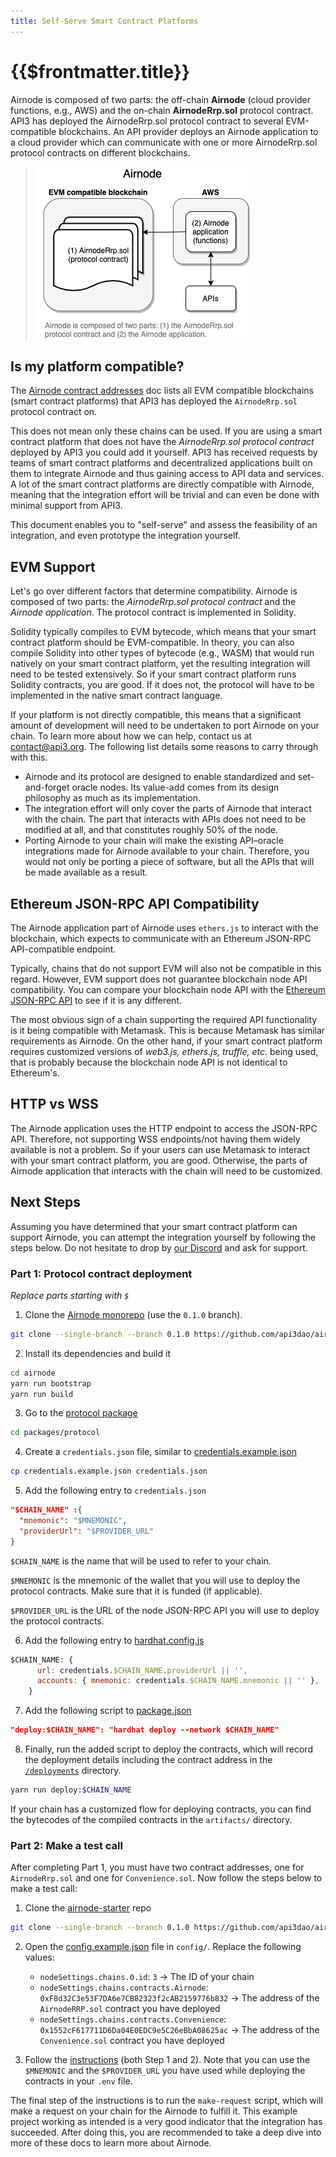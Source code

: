 ```yaml
---
title: Self-Serve Smart Contract Platforms
---
```


# {{$frontmatter.title}}

<TocHeader />
<TOC class="table-of-contents" :include-level="[2,3]" />

Airnode is composed of two parts: the off-chain **Airnode** (cloud provider functions, e.g., AWS) and the on-chain **AirnodeRrp.sol** protocol contract. API3 has deployed the AirnodeRrp.sol protocol contract to several EVM-compatible blockchains. An API provider deploys an Airnode application to a cloud provider which can communicate with one or more AirnodeRrp.sol protocol contracts on different blockchains.

> ![2-parts](../assets/images/airnode-is-2-parts.png)

## Is my platform compatible?

The [Airnode contract addresses](../reference/airnode-addresses.md) doc lists all EVM compatible blockchains (smart contract platforms) that API3 has deployed the `AirnodeRrp.sol` protocol contract on.

This does not mean only these chains can be used. If you are using a smart contract platform that does not have the _AirnodeRrp.sol protocol contract_ deployed by API3 you could add it yourself. API3 has received requests by teams of smart contract platforms and decentralized applications built on them to integrate Airnode and thus gaining access to API data and services. A lot of the smart contract platforms are directly compatible with Airnode, meaning that the integration effort will be trivial and can even be done with minimal support from API3.

This document enables you to "self-serve" and assess the feasibility of an integration, and even prototype the integration yourself. 

## EVM Support

Let's go over different factors that determine compatibility. Airnode is composed of two parts: the _AirnodeRrp.sol protocol contract_ and the _Airnode application_. The protocol contract is implemented in Solidity.

Solidity typically compiles to EVM bytecode, which means that your smart contract platform should be EVM-compatible. In theory, you can also compile Solidity into other types of bytecode (e.g., WASM) that would run natively on your smart contract platform, yet the resulting integration will need to be tested extensively. So if your smart contract platform runs Solidity contracts, you are good.
If it does not, the protocol will have to be implemented in the native smart contract language.

If your platform is not directly compatible, this means that a significant amount of development will need to be undertaken to port Airnode on your chain. To learn more about how we can help, contact us at contact@api3.org. The following list details some reasons to carry through with this.

- Airnode and its protocol are designed to enable standardized and set-and-forget oracle nodes. Its value-add comes from its design philosophy as much as its implementation.
- The integration effort will only cover the parts of Airnode that interact with the chain. The part that interacts with APIs does not need to be modified at all, and that constitutes roughly 50% of the node.
- Porting Airnode to your chain will make the existing API–oracle integrations made for Airnode available to your chain. Therefore, you would not only be porting a piece of software, but all the APIs that will be made available as a result.

## Ethereum JSON-RPC API Compatibility

The Airnode application part of Airnode uses `ethers.js` to interact with the blockchain, which expects to communicate with an Ethereum JSON-RPC API-compatible endpoint.

Typically, chains that do not support EVM will also not be compatible in this regard.
However, EVM support does not guarantee blockchain node API compatibility. You can compare your blockchain node API with the [ Ethereum JSON-RPC API](https://eth.wiki/json-rpc/API) to see if it is any different.

The most obvious sign of a chain supporting the required API functionality is it being compatible with Metamask. This is because Metamask has similar requirements as Airnode. On the other hand, if your smart contract platform requires customized versions of _web3.js, ethers.js, truffle, etc._ being used, that is probably because the blockchain node API is not identical to Ethereum's.

## HTTP vs WSS

The Airnode application uses the HTTP endpoint to access the JSON-RPC API. Therefore, not supporting WSS endpoints/not having them widely available is not a problem. So if your users can use Metamask to interact with your smart contract platform, you are good. Otherwise, the parts of Airnode application that interacts with the chain will need to be customized.

## Next Steps

Assuming you have determined that your smart contract platform can support Airnode, you can attempt the integration yourself by following the steps below. Do not hesitate to drop by [our Discord](https://discord.gg/qnRrcfnm5W) and ask for support.

### Part 1: Protocol contract deployment

*Replace parts starting with `$`*

1. Clone the [Airnode monorepo](https://github.com/api3dao/airnode) (use the `0.1.0` branch).

```sh
git clone --single-branch --branch 0.1.0 https://github.com/api3dao/airnode.git
```

2. Install its dependencies and build it

```sh
cd airnode
yarn run bootstrap
yarn run build
```

3. Go to the [protocol package](https://github.com/api3dao/airnode/tree/pre-alpha/packages/protocol)

```sh
cd packages/protocol
```

4. Create a `credentials.json` file, similar to [credentials.example.json](https://github.com/api3dao/airnode/blob/pre-alpha/packages/protocol/credentials.example.json)

```sh
cp credentials.example.json credentials.json
```

5. Add the following entry to `credentials.json`

```json
"$CHAIN_NAME" :{
  "mnemonic": "$MNEMONIC",
  "providerUrl": "$PROVIDER_URL"
}
```

`$CHAIN_NAME` is the name that will be used to refer to your chain.

`$MNEMONIC` is the mnemonic of the wallet that you will use to deploy the protocol contracts.
Make sure that it is funded (if applicable).

`$PROVIDER_URL` is the URL of the node JSON-RPC API you will use to deploy the protocol contracts.

6. Add the following entry to [hardhat.config.js](https://github.com/api3dao/airnode/blob/pre-alpha/packages/protocol/hardhat.config.js)

```js
$CHAIN_NAME: {
      url: credentials.$CHAIN_NAME.providerUrl || '',
      accounts: { mnemonic: credentials.$CHAIN_NAME.mnemonic || '' },
    }
```

7. Add the following script to [package.json](https://github.com/api3dao/airnode/blob/pre-alpha/packages/protocol/package.json)

```json
"deploy:$CHAIN_NAME": "hardhat deploy --network $CHAIN_NAME"
```

8. Finally, run the added script to deploy the contracts, which will record the deployment details including the contract address in the [`/deployments`](https://github.com/api3dao/airnode/tree/pre-alpha/packages/protocol/deployments) directory.

```sh
yarn run deploy:$CHAIN_NAME
```

If your chain has a customized flow for deploying contracts, you can find the bytecodes of the compiled contracts in the `artifacts/` directory.

### Part 2: Make a test call

After completing Part 1, you must have two contract addresses, one for `AirnodeRrp.sol` and one for `Convenience.sol`.
Now follow the steps below to make a test call:

1. Clone the [airnode-starter](https://github.com/api3dao/airnode-starter/tree/pre-alpha) repo

```sh
git clone --single-branch --branch 0.1.0 https://github.com/api3dao/airnode-starter.git
```

2. Open the [config.example.json](https://github.com/api3dao/airnode-starter/blob/pre-alpha/config/config.example.json) file in `config/`.
Replace the following values:

    - `nodeSettings.chains.0.id`: `3` -> The ID of your chain
    - `nodeSettings.chains.contracts.Airnode`: `0xF8d32C3e53F7DA6e7CB82323f2cAB2159776b832` -> The address of the `AirnodeRRP.sol` contract you have deployed
    - `nodeSettings.chains.contracts.Convenience`: `0x1552cF617711D6Da04E0EDC9e5C26eBbA08625ac` -> The address of the `Convenience.sol` contract you have deployed

3. Follow the [instructions](https://github.com/api3dao/airnode-starter/tree/pre-alpha#setup#setup) (both Step 1 and 2). Note that you can use the `$MNEMONIC` and the `$PROVIDER_URL` you have used while deploying the contracts in your `.env` file.

The final step of the instructions is to run the `make-request` script, which will make a request on your chain for the Airnode to fulfill it. This example project working as intended is a very good indicator that the integration has succeeded. After doing this, you are recommended to take a deep dive into more of these docs to learn more about Airnode.
